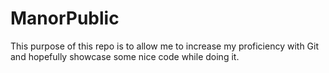 ManorPublic
===========

This purpose of this repo is to allow me to increase my proficiency with Git and hopefully showcase some nice code while doing it. 